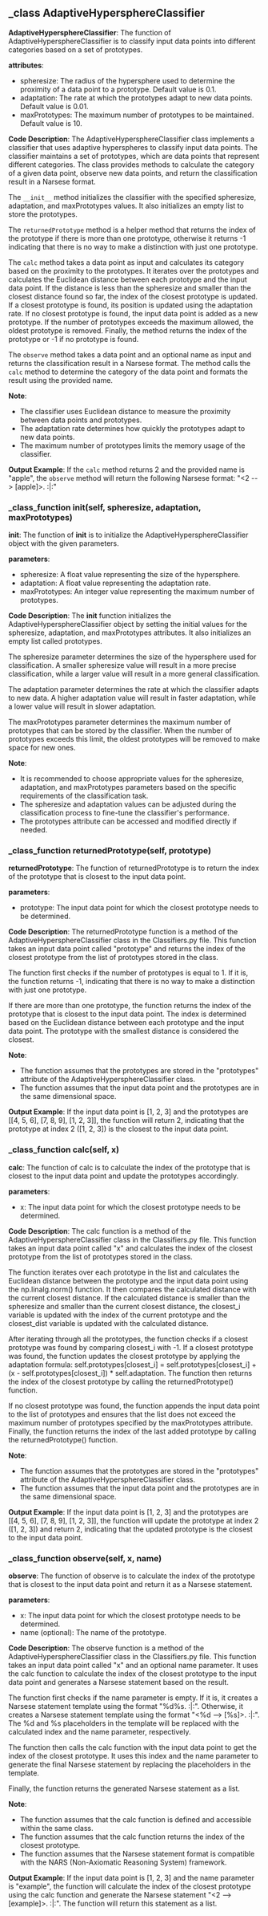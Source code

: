 ## _class AdaptiveHypersphereClassifier
**AdaptiveHypersphereClassifier**: The function of AdaptiveHypersphereClassifier is to classify input data points into different categories based on a set of prototypes.

**attributes**:
- spheresize: The radius of the hypersphere used to determine the proximity of a data point to a prototype. Default value is 0.1.
- adaptation: The rate at which the prototypes adapt to new data points. Default value is 0.01.
- maxPrototypes: The maximum number of prototypes to be maintained. Default value is 10.

**Code Description**:
The AdaptiveHypersphereClassifier class implements a classifier that uses adaptive hyperspheres to classify input data points. The classifier maintains a set of prototypes, which are data points that represent different categories. The class provides methods to calculate the category of a given data point, observe new data points, and return the classification result in a Narsese format.

The `__init__` method initializes the classifier with the specified spheresize, adaptation, and maxPrototypes values. It also initializes an empty list to store the prototypes.

The `returnedPrototype` method is a helper method that returns the index of the prototype if there is more than one prototype, otherwise it returns -1 indicating that there is no way to make a distinction with just one prototype.

The `calc` method takes a data point as input and calculates its category based on the proximity to the prototypes. It iterates over the prototypes and calculates the Euclidean distance between each prototype and the input data point. If the distance is less than the spheresize and smaller than the closest distance found so far, the index of the closest prototype is updated. If a closest prototype is found, its position is updated using the adaptation rate. If no closest prototype is found, the input data point is added as a new prototype. If the number of prototypes exceeds the maximum allowed, the oldest prototype is removed. Finally, the method returns the index of the prototype or -1 if no prototype is found.

The `observe` method takes a data point and an optional name as input and returns the classification result in a Narsese format. The method calls the `calc` method to determine the category of the data point and formats the result using the provided name.

**Note**: 
- The classifier uses Euclidean distance to measure the proximity between data points and prototypes.
- The adaptation rate determines how quickly the prototypes adapt to new data points.
- The maximum number of prototypes limits the memory usage of the classifier.

**Output Example**:
If the `calc` method returns 2 and the provided name is "apple", the `observe` method will return the following Narsese format: "<2 --> [apple]>. :|:"
### _class_function __init__(self, spheresize, adaptation, maxPrototypes)
**__init__**: The function of __init__ is to initialize the AdaptiveHypersphereClassifier object with the given parameters.

**parameters**:
- spheresize: A float value representing the size of the hypersphere.
- adaptation: A float value representing the adaptation rate.
- maxPrototypes: An integer value representing the maximum number of prototypes.

**Code Description**:
The __init__ function initializes the AdaptiveHypersphereClassifier object by setting the initial values for the spheresize, adaptation, and maxPrototypes attributes. It also initializes an empty list called prototypes.

The spheresize parameter determines the size of the hypersphere used for classification. A smaller spheresize value will result in a more precise classification, while a larger value will result in a more general classification.

The adaptation parameter determines the rate at which the classifier adapts to new data. A higher adaptation value will result in faster adaptation, while a lower value will result in slower adaptation.

The maxPrototypes parameter determines the maximum number of prototypes that can be stored by the classifier. When the number of prototypes exceeds this limit, the oldest prototypes will be removed to make space for new ones.

**Note**:
- It is recommended to choose appropriate values for the spheresize, adaptation, and maxPrototypes parameters based on the specific requirements of the classification task.
- The spheresize and adaptation values can be adjusted during the classification process to fine-tune the classifier's performance.
- The prototypes attribute can be accessed and modified directly if needed.
### _class_function returnedPrototype(self, prototype)
**returnedPrototype**: The function of returnedPrototype is to return the index of the prototype that is closest to the input data point.

**parameters**:
- prototype: The input data point for which the closest prototype needs to be determined.

**Code Description**:
The returnedPrototype function is a method of the AdaptiveHypersphereClassifier class in the Classifiers.py file. This function takes an input data point called "prototype" and returns the index of the closest prototype from the list of prototypes stored in the class.

The function first checks if the number of prototypes is equal to 1. If it is, the function returns -1, indicating that there is no way to make a distinction with just one prototype.

If there are more than one prototype, the function returns the index of the prototype that is closest to the input data point. The index is determined based on the Euclidean distance between each prototype and the input data point. The prototype with the smallest distance is considered the closest.

**Note**: 
- The function assumes that the prototypes are stored in the "prototypes" attribute of the AdaptiveHypersphereClassifier class.
- The function assumes that the input data point and the prototypes are in the same dimensional space.

**Output Example**:
If the input data point is [1, 2, 3] and the prototypes are [[4, 5, 6], [7, 8, 9], [1, 2, 3]], the function will return 2, indicating that the prototype at index 2 ([1, 2, 3]) is the closest to the input data point.
### _class_function calc(self, x)
**calc**: The function of calc is to calculate the index of the prototype that is closest to the input data point and update the prototypes accordingly.

**parameters**:
- x: The input data point for which the closest prototype needs to be determined.

**Code Description**:
The calc function is a method of the AdaptiveHypersphereClassifier class in the Classifiers.py file. This function takes an input data point called "x" and calculates the index of the closest prototype from the list of prototypes stored in the class.

The function iterates over each prototype in the list and calculates the Euclidean distance between the prototype and the input data point using the np.linalg.norm() function. It then compares the calculated distance with the current closest distance. If the calculated distance is smaller than the spheresize and smaller than the current closest distance, the closest_i variable is updated with the index of the current prototype and the closest_dist variable is updated with the calculated distance.

After iterating through all the prototypes, the function checks if a closest prototype was found by comparing closest_i with -1. If a closest prototype was found, the function updates the closest prototype by applying the adaptation formula: self.prototypes[closest_i] = self.prototypes[closest_i] + (x - self.prototypes[closest_i]) * self.adaptation. The function then returns the index of the closest prototype by calling the returnedPrototype() function.

If no closest prototype was found, the function appends the input data point to the list of prototypes and ensures that the list does not exceed the maximum number of prototypes specified by the maxPrototypes attribute. Finally, the function returns the index of the last added prototype by calling the returnedPrototype() function.

**Note**: 
- The function assumes that the prototypes are stored in the "prototypes" attribute of the AdaptiveHypersphereClassifier class.
- The function assumes that the input data point and the prototypes are in the same dimensional space.

**Output Example**:
If the input data point is [1, 2, 3] and the prototypes are [[4, 5, 6], [7, 8, 9], [1, 2, 3]], the function will update the prototype at index 2 ([1, 2, 3]) and return 2, indicating that the updated prototype is the closest to the input data point.
### _class_function observe(self, x, name)
**observe**: The function of observe is to calculate the index of the prototype that is closest to the input data point and return it as a Narsese statement.

**parameters**:
- x: The input data point for which the closest prototype needs to be determined.
- name (optional): The name of the prototype.

**Code Description**:
The observe function is a method of the AdaptiveHypersphereClassifier class in the Classifiers.py file. This function takes an input data point called "x" and an optional name parameter. It uses the calc function to calculate the index of the closest prototype to the input data point and generates a Narsese statement based on the result.

The function first checks if the name parameter is empty. If it is, it creates a Narsese statement template using the format "%d%s. :|:". Otherwise, it creates a Narsese statement template using the format "<%d --> [%s]>. :|:". The %d and %s placeholders in the template will be replaced with the calculated index and the name parameter, respectively.

The function then calls the calc function with the input data point to get the index of the closest prototype. It uses this index and the name parameter to generate the final Narsese statement by replacing the placeholders in the template.

Finally, the function returns the generated Narsese statement as a list.

**Note**: 
- The function assumes that the calc function is defined and accessible within the same class.
- The function assumes that the calc function returns the index of the closest prototype.
- The function assumes that the Narsese statement format is compatible with the NARS (Non-Axiomatic Reasoning System) framework.

**Output Example**:
If the input data point is [1, 2, 3] and the name parameter is "example", the function will calculate the index of the closest prototype using the calc function and generate the Narsese statement "<2 --> [example]>. :|:". The function will return this statement as a list.
